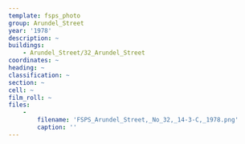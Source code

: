 ```yaml
---
template: fsps_photo
group: Arundel_Street
year: '1978'
description: ~
buildings:
    - Arundel_Street/32_Arundel_Street
coordinates: ~
heading: ~
classification: ~
section: ~
cell: ~
film_roll: ~
files:
    -
        filename: 'FSPS_Arundel_Street,_No_32,_14-3-C,_1978.png'
        caption: ''
---
```

